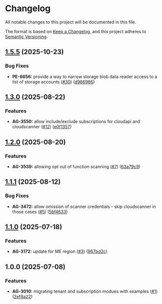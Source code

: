 # Changelog

All notable changes to this project will be documented in this file.

The format is based on [Keep a Changelog](https://keepachangelog.com/en/1.0.0/),
and this project adheres to [Semantic Versioning](https://semver.org/spec/v2.0.0.html).


## [1.5.5](https://github.com/upwindsecurity/terraform-azurerm-onboarding/compare/v1.5.4...v1.5.5) (2025-10-23)

### Bug Fixes

* **PE-6656:** provide a way to narrow storage blob data reader access to a list of storage accounts ([#30](https://github.com/upwindsecurity/terraform-azurerm-onboarding/issues/30)) ([d986986](https://github.com/upwindsecurity/terraform-azurerm-onboarding/commit/d98698615c9193a4eb00df62460710df314a9cf5))

## [1.3.0](https://github.com/upwindsecurity/terraform-azurerm-onboarding/compare/v1.2.0...v1.3.0) (2025-08-22)

### Features

* **AG-3550:** allow include/exclude subscriptions for cloudapi and cloudscanner ([#12](https://github.com/upwindsecurity/terraform-azurerm-onboarding/issues/12)) ([e0f1357](https://github.com/upwindsecurity/terraform-azurerm-onboarding/commit/e0f1357ce8e9994234fdd396f9cace1219195141))

## [1.2.0](https://github.com/upwindsecurity/terraform-azurerm-onboarding/compare/v1.1.1...v1.2.0) (2025-08-20)

### Features

* **AG-3539:** allowing opt out of function scanning ([#7](https://github.com/upwindsecurity/terraform-azurerm-onboarding/issues/7)) ([63a79c9](https://github.com/upwindsecurity/terraform-azurerm-onboarding/commit/63a79c96acb4cd8e6c37e93e46c6ad26fb80862e))

## [1.1.1](https://github.com/upwindsecurity/terraform-azurerm-onboarding/compare/v1.1.0...v1.1.1) (2025-08-12)

### Bug Fixes

* **AG-3472:** allow omission of scanner credentials - skip cloudscanner in those cases ([#5](https://github.com/upwindsecurity/terraform-azurerm-onboarding/issues/5)) ([5bf4633](https://github.com/upwindsecurity/terraform-azurerm-onboarding/commit/5bf46339eb3c10219e18a7d4b0d27a709f07a952))

## [1.1.0](https://github.com/upwindsecurity/terraform-azurerm-onboarding/compare/v1.0.0...v1.1.0) (2025-07-18)

### Features

* **AG-3172:** update for ME region ([#3](https://github.com/upwindsecurity/terraform-azurerm-onboarding/issues/3)) ([967bd2c](https://github.com/upwindsecurity/terraform-azurerm-onboarding/commit/967bd2c0f1e230d13f934cf9d21a0530b19c839c))

## 1.0.0 (2025-07-08)

### Features

* **AG-3010:** migrating tenant and subscription modues with examples ([#1](https://github.com/upwindsecurity/terraform-azurerm-onboarding/issues/1)) ([2ef8a22](https://github.com/upwindsecurity/terraform-azurerm-onboarding/commit/2ef8a22ced9b33f893e17f8c92ccc8f575103278))
